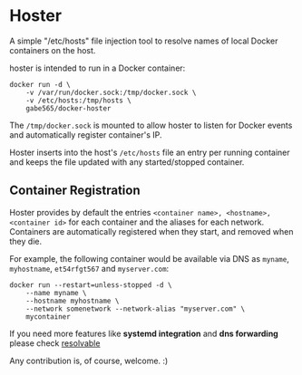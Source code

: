 # Hoster

A simple "/etc/hosts" file injection tool to resolve names of local Docker containers on the host.

hoster is intended to run in a Docker container:

    docker run -d \
        -v /var/run/docker.sock:/tmp/docker.sock \
        -v /etc/hosts:/tmp/hosts \
        gabe565/docker-hoster

The `/tmp/docker.sock` is mounted to allow hoster to listen for Docker events and automatically register container's IP.

Hoster inserts into the host's `/etc/hosts` file an entry per running container and keeps the file updated with any started/stopped container.

## Container Registration

Hoster provides by default the entries `<container name>, <hostname>, <container id>` for each container and the aliases for each network. Containers are automatically registered when they start, and removed when they die.

For example, the following container would be available via DNS as `myname`, `myhostname`, `et54rfgt567` and `myserver.com`:

    docker run --restart=unless-stopped -d \
        --name myname \
        --hostname myhostname \
        --network somenetwork --network-alias "myserver.com" \
        mycontainer

If you need more features like **systemd integration** and **dns forwarding** please check [resolvable](https://hub.docker.com/r/mgood/resolvable/)

Any contribution is, of course, welcome. :)
